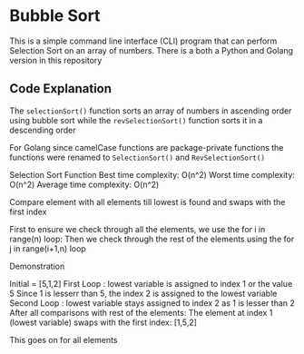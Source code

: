 # Bubble Sort

This is a simple command line interface (CLI) program that can perform Selection Sort on an array of numbers. There is a both a Python and Golang version in this repository

## Code Explanation

The `selectionSort()` function sorts an array of numbers in ascending order using bubble sort while the `revSelectionSort()` function sorts it in a descending order

For Golang since camelCase functions are package-private functions the functions were renamed to `SelectionSort()` and `RevSelectionSort()`

Selection Sort Function
    Best time complexity: O(n^2)
    Worst time complexity: O(n^2)
    Average time complexity: O(n^2)

Compare element with all elements till lowest is found and swaps with the first index

First to ensure we check through all the elements, we use the for i in range(n) loop:
Then we check through the rest of the elements using the for j in range(i+1,n) loop

Demonstration

Initial = [5,1,2]
First Loop : 
    lowest variable is assigned to index 1 or the value 5
    Since 1 is lesserr than 5, the index 2 is assigned to the lowest variable
Second Loop : 
    lowest variable stays assigned to index 2 as 1 is lesser than 2
After all comparisons with rest of the elements:
The element at index 1 (lowest variable) swaps with the first index:
[1,5,2]

This goes on for all elements